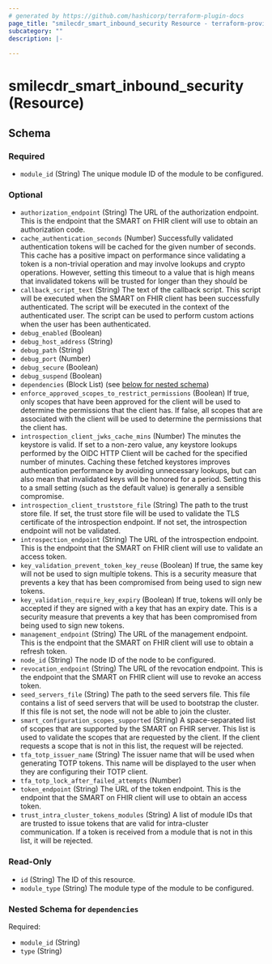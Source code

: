 ```yaml
---
# generated by https://github.com/hashicorp/terraform-plugin-docs
page_title: "smilecdr_smart_inbound_security Resource - terraform-provider-smilecdr"
subcategory: ""
description: |-
  
---
```


# smilecdr_smart_inbound_security (Resource)





<!-- schema generated by tfplugindocs -->
## Schema

### Required

- `module_id` (String) The unique module ID of the module to be configured.

### Optional

- `authorization_endpoint` (String) The URL of the authorization endpoint. This is the endpoint that the SMART on FHIR client will use to obtain an authorization code.
- `cache_authentication_seconds` (Number) Successfully validated authentication tokens will be cached for the given number of seconds. This cache has a positive impact on performance since validating a token is a non-trivial operation and may involve lookups and crypto operations. However, setting this timeout to a value that is high means that invalidated tokens will be trusted for longer than they should be
- `callback_script_text` (String) The text of the callback script. This script will be executed when the SMART on FHIR client has been successfully authenticated. The script will be executed in the context of the authenticated user. The script can be used to perform custom actions when the user has been authenticated.
- `debug_enabled` (Boolean)
- `debug_host_address` (String)
- `debug_path` (String)
- `debug_port` (Number)
- `debug_secure` (Boolean)
- `debug_suspend` (Boolean)
- `dependencies` (Block List) (see [below for nested schema](#nestedblock--dependencies))
- `enforce_approved_scopes_to_restrict_permissions` (Boolean) If true, only scopes that have been approved for the client will be used to determine the permissions that the client has. If false, all scopes that are associated with the client will be used to determine the permissions that the client has.
- `introspection_client_jwks_cache_mins` (Number) The minutes the keystore is valid.  If set to a non-zero value, any keystore lookups performed by the OIDC HTTP Client will be cached for the specified number of minutes. Caching these fetched keystores improves authentication performance by avoiding unnecessary lookups, but can also mean that invalidated keys will be honored for a period. Setting this to a small setting (such as the default value) is generally a sensible compromise.
- `introspection_client_truststore_file` (String) The path to the trust store file. If set, the trust store file will be used to validate the TLS certificate of the introspection endpoint. If not set, the introspection endpoint will not be validated.
- `introspection_endpoint` (String) The URL of the introspection endpoint. This is the endpoint that the SMART on FHIR client will use to validate an access token.
- `key_validation_prevent_token_key_reuse` (Boolean) If true, the same key will not be used to sign multiple tokens. This is a security measure that prevents a key that has been compromised from being used to sign new tokens.
- `key_validation_require_key_expiry` (Boolean) If true, tokens will only be accepted if they are signed with a key that has an expiry date. This is a security measure that prevents a key that has been compromised from being used to sign new tokens.
- `management_endpoint` (String) The URL of the management endpoint. This is the endpoint that the SMART on FHIR client will use to obtain a refresh token.
- `node_id` (String) The node ID of the node to be configured.
- `revocation_endpoint` (String) The URL of the revocation endpoint. This is the endpoint that the SMART on FHIR client will use to revoke an access token.
- `seed_servers_file` (String) The path to the seed servers file. This file contains a list of seed servers that will be used to bootstrap the cluster. If this file is not set, the node will not be able to join the cluster.
- `smart_configuration_scopes_supported` (String) A space-separated list of scopes that are supported by the SMART on FHIR server. This list is used to validate the scopes that are requested by the client. If the client requests a scope that is not in this list, the request will be rejected.
- `tfa_totp_issuer_name` (String) The issuer name that will be used when generating TOTP tokens. This name will be displayed to the user when they are configuring their TOTP client.
- `tfa_totp_lock_after_failed_attempts` (Number)
- `token_endpoint` (String) The URL of the token endpoint. This is the endpoint that the SMART on FHIR client will use to obtain an access token.
- `trust_intra_cluster_tokens_modules` (String) A list of module IDs that are trusted to issue tokens that are valid for intra-cluster communication. If a token is received from a module that is not in this list, it will be rejected.

### Read-Only

- `id` (String) The ID of this resource.
- `module_type` (String) The module type of the module to be configured.

<a id="nestedblock--dependencies"></a>
### Nested Schema for `dependencies`

Required:

- `module_id` (String)
- `type` (String)
